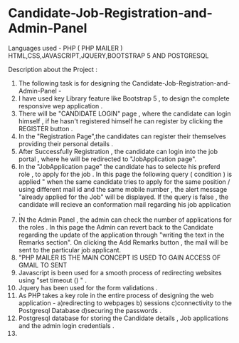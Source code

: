 # Candidate-Job-Registration-and-Admin-Panel
Languages used - PHP ( PHP MAILER ) HTML,CSS,JAVASCRIPT,JQUERY,BOOTSTRAP 5 AND POSTGRESQL 

Description about the Project :

1. The following task is for designing the Candidate-Job-Registration-and-Admin-Panel -
2.  I have used key Library feature like Bootstrap 5 , to design the complete responsive wep application .
3.  There will be "CANDIDATE LOGIN" page , where the candidate can login himself , if he hasn't registered himself he can register by clicking the REGISTER button .
4.  In the "Registration Page",the candidates can register their themselves providing their personal details .
5.  After Successfully Registration , the candidate can login into the job portal , where he will be redirected to  "JobApplication page".
6.  In the "JobApplication page" the candidate has to selecte his preferd role , to apply for the job . In this page the following query ( condition ) is applied " when the same candidate tries to apply for the same position / using different mail id and the same mobile number , the alert message "already applied for the Job" will be displayed.  If the query is false , the candidate will recieve an conformation mail regarding his job application .
7.  IN the Admin Panel , the admin can check the number of applications for the roles . In this page the Admin can revert back to the Candidate regarding the update of the application
 through "writing the text in the Remarks section". On clicking the Add Remarks button , the mail will be sent to the particular job applicant.
 8.  "PHP MAILER IS THE MAIN CONCEPT IS USED TO GAIN ACCESS OF GMAIL TO SENT 
9.  Javascript is been used for a smooth process of redirecting websites using "set timeout () "  .
10. Jquery has been used for the form validations .
11. As PHP takes a key role in the entire process of designing the web application - a)redirecting to webpages b) sessions c)connectivity to the Postgresql Database d)securing the passwords .
12. Postgresql database for storing the Candidate details , Job applications and the admin login credentials .
13.    
